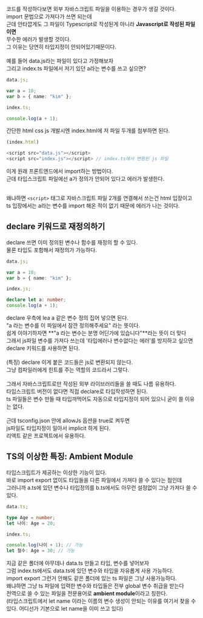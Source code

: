 코드를 작성하다보면 외부 자바스크립트 파일을 이용하는 경우가 생길 것이다. </br>
import 문법으로 가져다가 쓰면 되는데 </br>
근데 안타깝게도 그 파일이 Typescript로 작성된게 아니라 **Javascript로 작성된 파일이면** </br>
무수한 에러가 발생할 것이다. </br>
그 이유는 당연히 타입지정이 안되어있기때문이다. </br>
</br>
예를 들어 data.js라는 파일이 있다고 가정해보자 </br>
그리고 index.ts 파일에서 저기 있던 a라는 변수를 쓰고 싶으면? </br>

```ts
data.js;

var a = 10;
var b = { name: "kim" };
```

```ts
index.ts;

console.log(a + 1);
```

간단한 html css js 개발시엔 index.html에 저 파일 두개를 첨부하면 된다. </br>

```ts
(index.html)

<script src="data.js"></script>
<script src="index.js"></script> // index.ts에서 변환된 js 파일
```

이게 원래 프론트엔드에서 import하는 방법이다. </br>
근데 타입스크립트 파일에선 a가 정의가 안되어 있다고 에러가 발생한다. </br>
</br>

왜냐하면 `<script>` 태그로 자바스크립트 파일 2개를 연결해서 쓰는건 html 입장이고</br>
ts 입장에서는 a라는 변수를 import 해온 적이 없기 때문에 에러가 나는 것이다.</br>

## declare 키워드로 재정의하기

declare 쓰면 이미 정의된 변수나 함수를 재정의 할 수 있다. </br>
물론 타입도 포함해서 재정의가 가능하다. </br>

```ts
data.js;

var a = 10;
var b = { name: "kim" };
```

```ts
index.js;

declare let a: number;
console.log(a + 1);
```

declare 우측에 lea a 같은 변수 정의 집어 넣으면 된다. </br>
"a 라는 변수를 이 파일에서 잠깐 정의해주세요" 라는 뜻이다. </br>
쉽게 이야기하자면 **"a 라는 변수는 분명 어딘가에 있습니다"**라는 뜻이 더 맞다 </br>
그래서 js파일 변수를 가져다 쓰는데 '타입에러나 변수없다는 에러'를 방지하고 싶으면 </br>
declare 키워드를 사용하면 된다. </br>
</br>
(특징)
declare 이게 붙은 코드들은 js로 변환되지 않는다. </br>
그냥 컴파일러에게 힌트를 주는 역할의 코드라서 그렇다. </br>
</br>
그래서 자바스크립트로만 작성된 외부 라이브러리들을 쓸 때도 나름 유용하다. </br>
타입스크립트 버전이 없다면 직접 declare로 타입작성하면 된다. </br>
ts 파일들은 변수 만들 때 타입까먹어도 자동으로 타입지정이 되어 있으니 굳이 쓸 이유는 없다. </br>
</br>
근데 tsconfig.json 안에 allowJs 옵션을 true로 켜두면</br>
js파일도 타입지정이 일아서 implicit 하게 된다.</br>
리액트 같은 프로젝트에서 유용하다.</br>

## TS의 이상한 특징: Ambient Module

타입스크립트가 제공하는 이상한 기능이 있다. </br>
바로 import export 없이도 타입들을 다른 파일에서 가져다 쓸 수 있다는 점인데 </br>
그러니까 a.ts에 있던 변수나 타입정의를 b.ts에서도 아무런 설정없이 그냥 가져다 쓸 수 있다. </br>

```ts
data.ts;

type Age = number;
let 나이: Age = 20;
```

```ts
index.ts;

console.log(나이 + 1); // 가능
let 철수: Age = 30; // 가능
```

지금 같은 폴더에 아무데나 data.ts 만들고 타입, 변수를 넣어보자 </br>
그럼 index.ts에서도 data.ts에 있던 변수와 타입을 자유롭게 사용 가능하다. </br>
import export 그런거 안해도 같은 폴더에 있는 ts 파일은 그냥 사용가능하다. </br>
왜냐하면 그냥 ts 파일에 입력한 변수와 타입들은 전부 global 변수 취급을 받는다 </br>
전역으로 쓸 수 있는 파일을 전문용어로 **ambient module**이라고 칭한다. </br>
(타입스크립트에서 let name 이라는 이름의 변수 생성이 안되는 이유를 여기서 찾을 수 있다. 어디선가 기본으로 let name을 이미 쓰고 있다) </br>
